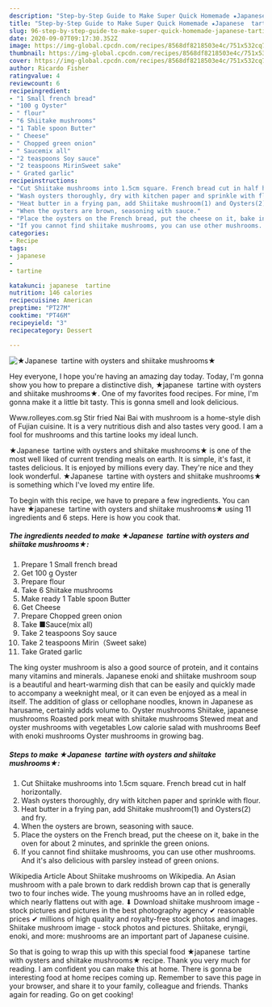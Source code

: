 ```yaml
---
description: "Step-by-Step Guide to Make Super Quick Homemade ★Japanese  tartine with oysters and shiitake mushrooms★"
title: "Step-by-Step Guide to Make Super Quick Homemade ★Japanese  tartine with oysters and shiitake mushrooms★"
slug: 96-step-by-step-guide-to-make-super-quick-homemade-japanese-tartine-with-oysters-and-shiitake-mushrooms
date: 2020-09-07T09:17:30.352Z
image: https://img-global.cpcdn.com/recipes/8568df8218503e4c/751x532cq70/★japanese-tartine-with-oysters-and-shiitake-mushrooms★-recipe-main-photo.jpg
thumbnail: https://img-global.cpcdn.com/recipes/8568df8218503e4c/751x532cq70/★japanese-tartine-with-oysters-and-shiitake-mushrooms★-recipe-main-photo.jpg
cover: https://img-global.cpcdn.com/recipes/8568df8218503e4c/751x532cq70/★japanese-tartine-with-oysters-and-shiitake-mushrooms★-recipe-main-photo.jpg
author: Ricardo Fisher
ratingvalue: 4
reviewcount: 6
recipeingredient:
- "1 Small french bread"
- "100 g Oyster"
- " flour"
- "6 Shiitake mushrooms"
- "1 Table spoon Butter"
- " Cheese"
- " Chopped green onion"
- " Saucemix all"
- "2 teaspoons Soy sauce"
- "2 teaspoons MirinSweet sake"
- " Grated garlic"
recipeinstructions:
- "Cut Shiitake mushrooms into 1.5cm square. French bread cut in half horizontally."
- "Wash oysters thoroughly, dry with kitchen paper and sprinkle with flour."
- "Heat butter in a frying pan, add Shiitake mushroom(1) and Oysters(2) and fry."
- "When the oysters are brown, seasoning with sauce."
- "Place the oysters on the French bread, put the cheese on it, bake in the oven for about 2 minutes, and sprinkle the green onions."
- "If you cannot find shiitake mushrooms, you can use other mushrooms. And it&#39;s also delicious with parsley instead of green onions."
categories:
- Recipe
tags:
- japanese
- 
- tartine

katakunci: japanese  tartine 
nutrition: 146 calories
recipecuisine: American
preptime: "PT27M"
cooktime: "PT46M"
recipeyield: "3"
recipecategory: Dessert

---
```



![★Japanese  tartine with oysters and shiitake mushrooms★](https://img-global.cpcdn.com/recipes/8568df8218503e4c/751x532cq70/★japanese-tartine-with-oysters-and-shiitake-mushrooms★-recipe-main-photo.jpg)

Hey everyone, I hope you're having an amazing day today. Today, I'm gonna show you how to prepare a distinctive dish, ★japanese  tartine with oysters and shiitake mushrooms★. One of my favorites food recipes. For mine, I'm gonna make it a little bit tasty. This is gonna smell and look delicious.

Www.rolleyes.com.sg Stir fried Nai Bai with mushroom is a home-style dish of Fujian cuisine. It is a very nutritious dish and also tastes very good. I am a fool for mushrooms and this tartine looks my ideal lunch.

★Japanese  tartine with oysters and shiitake mushrooms★ is one of the most well liked of current trending meals on earth. It is simple, it's fast, it tastes delicious. It is enjoyed by millions every day. They're nice and they look wonderful. ★Japanese  tartine with oysters and shiitake mushrooms★ is something which I've loved my entire life.


To begin with this recipe, we have to prepare a few ingredients. You can have ★japanese  tartine with oysters and shiitake mushrooms★ using 11 ingredients and 6 steps. Here is how you cook that.

<!--inarticleads1-->

##### The ingredients needed to make ★Japanese  tartine with oysters and shiitake mushrooms★:

1. Prepare 1 Small french bread
1. Get 100 g Oyster
1. Prepare  flour
1. Take 6 Shiitake mushrooms
1. Make ready 1 Table spoon Butter
1. Get  Cheese
1. Prepare  Chopped green onion
1. Take  ■Sauce(mix all)
1. Take 2 teaspoons Soy sauce
1. Take 2 teaspoons Mirin（Sweet sake)
1. Take  Grated garlic


The king oyster mushroom is also a good source of protein, and it contains many vitamins and minerals. Japanese enoki and shiitake mushroom soup is a beautiful and heart-warming dish that can be easily and quickly made to accompany a weeknight meal, or it can even be enjoyed as a meal in itself. The addition of glass or cellophane noodles, known in Japanese as harusame, certainly adds volume to. Oyster mushrooms Shiitake, japanese mushrooms Roasted pork meat with shiitake mushrooms Stewed meat and oyster mushrooms with vegetables Low calorie salad with mushrooms Beef with enoki mushrooms Oyster mushrooms in growing bag. 

<!--inarticleads2-->

##### Steps to make ★Japanese  tartine with oysters and shiitake mushrooms★:

1. Cut Shiitake mushrooms into 1.5cm square. French bread cut in half horizontally.
1. Wash oysters thoroughly, dry with kitchen paper and sprinkle with flour.
1. Heat butter in a frying pan, add Shiitake mushroom(1) and Oysters(2) and fry.
1. When the oysters are brown, seasoning with sauce.
1. Place the oysters on the French bread, put the cheese on it, bake in the oven for about 2 minutes, and sprinkle the green onions.
1. If you cannot find shiitake mushrooms, you can use other mushrooms. And it&#39;s also delicious with parsley instead of green onions.


Wikipedia Article About Shiitake mushrooms on Wikipedia. An Asian mushroom with a pale brown to dark reddish brown cap that is generally two to four inches wide. The young mushrooms have an in rolled edge, which nearly flattens out with age. ⬇ Download shiitake mushroom image - stock pictures and pictures in the best photography agency ✔ reasonable prices ✔ millions of high quality and royalty-free stock photos and images. Shiitake mushroom image - stock photos and pictures. Shiitake, eryngii, enoki, and more: mushrooms are an important part of Japanese cuisine. 

So that is going to wrap this up with this special food ★japanese  tartine with oysters and shiitake mushrooms★ recipe. Thank you very much for reading. I am confident you can make this at home. There is gonna be interesting food at home recipes coming up. Remember to save this page in your browser, and share it to your family, colleague and friends. Thanks again for reading. Go on get cooking!
